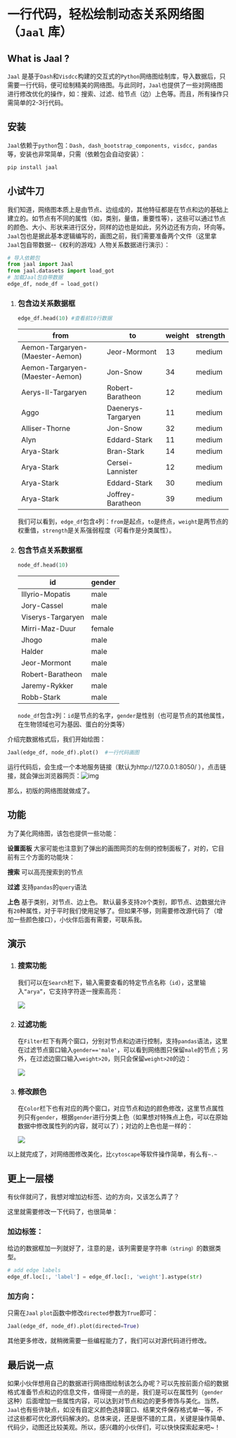 # 一行代码，轻松绘制动态关系网络图（`Jaal` 库）

## What is Jaal ?

`Jaal` 是基于`Dash`和`Visdcc`构建的交互式的`Python`网络图绘制库，导入数据后，只需要一行代码，便可绘制精美的网络图。与此同时，`Jaal`也提供了一些对网络图进行修改优化的操作，如：搜索、过滤、给节点（边）上色等。而且，所有操作只需简单的2-3行代码。

## 安装

`Jaal`依赖于`python`包：`Dash, dash_bootstrap_components, visdcc, pandas`等，安装也非常简单，只需（依赖包会自动安装）：

```python
pip install jaal
```

## 小试牛刀

我们知道，网络图本质上是由节点、边组成的，其他特征都是在节点和边的基础上建立的。如节点有不同的属性（如，类别，量值，重要性等），这些可以通过节点的颜色、大小、形状来进行区分，同样的边也是如此，另外边还有方向，环向等。`Jaal`包也是据此基本逻辑编写的，画图之前，我们需要准备两个文件（这里拿`Jaal`包自带数据--《权利的游戏》人物关系数据进行演示）：

```python
# 导入依赖包
from jaal import Jaal
from jaal.datasets import load_got
# 加载Jaal包自带数据
edge_df, node_df = load_got()
```

1. ### 包含边关系数据框

   ```python
   edge_df.head(10) #查看前10行数据
   ```

   | from                            | to                 | weight | strength |
   | ------------------------------- | ------------------ | ------ | -------- |
   | Aemon-Targaryen-(Maester-Aemon) | Jeor-Mormont       | 13     | medium   |
   | Aemon-Targaryen-(Maester-Aemon) | Jon-Snow           | 34     | medium   |
   | Aerys-II-Targaryen              | Robert-Baratheon   | 12     | medium   |
   | Aggo                            | Daenerys-Targaryen | 11     | medium   |
   | Alliser-Thorne                  | Jon-Snow           | 32     | medium   |
   | Alyn                            | Eddard-Stark       | 11     | medium   |
   | Arya-Stark                      | Bran-Stark         | 14     | medium   |
   | Arya-Stark                      | Cersei-Lannister   | 12     | medium   |
   | Arya-Stark                      | Eddard-Stark       | 30     | medium   |
   | Arya-Stark                      | Joffrey-Baratheon  | 39     | medium   |

   我们可以看到，`edge_df`包含`4`列：`from`是起点，`to`是终点，`weight`是两节点的权重值，`strength`是关系强弱程度（可看作是分类属性）。

2. ### 包含节点关系数据框

   ```python
   node_df.head(10) 
   ```

   | id                | gender |
   | ----------------- | ------ |
   | Illyrio-Mopatis   | male   |
   | Jory-Cassel       | male   |
   | Viserys-Targaryen | male   |
   | Mirri-Maz-Duur    | female |
   | Jhogo             | male   |
   | Halder            | male   |
   | Jeor-Mormont      | male   |
   | Robert-Baratheon  | male   |
   | Jaremy-Rykker     | male   |
   | Robb-Stark        | male   |

   `node_df`包含`2`列：`id`是节点的名字，`gender`是性别（也可是节点的其他属性，在生物领域也可为基因、蛋白的分类等）

介绍完数据格式后，我们开始绘图：

```python
Jaal(edge_df, node_df).plot()  #一行代码画图
```

运行代码后，会生成一个本地服务链接（默认为http://127.0.0.1:8050/ ），点击链接，就会弹出浏览器网页：![img](https://github.com/imohitmayank/jaal/raw/main/jaal/assest/dashboard.png)

那么，初版的网络图就做成了。

## 功能

为了美化网络图，该包也提供一些功能：

**设置面板**	大家可能也注意到了弹出的画图网页的左侧的控制面板了，对的，它目前有三个方面的功能块：

**搜索**	可以高亮搜索到的节点

**过滤**	支持`pandas`的`query`语法

**上色**	基于类别，对节点、边上色。 默认最多支持`20`个类别，即节点、边数据允许有`20`种属性，对于平时我们使用足够了。但如果不够，则需要修改源代码了（增加一些颜色接口），小伙伴后面有需要，可联系我。

## 演示

1. ### 搜索功能

   我们可以在`Search`栏下，输入需要查看的特定节点名称（`id`），这里输入`“arya”`，它支持字符逐一搜索高亮：

   <img src="https://github.com/imohitmayank/jaal/raw/main/jaal/assest/jaal_search.gif" style="zoom: 100%" />

   

2. ### 过滤功能

   在`Filter`栏下有两个窗口，分别对节点和边进行控制，支持`pandas`语法，这里在过滤节点窗口输入`gender=='male'`，可以看到网络图只保留`male`的节点；另外，在过滤边窗口输入`weight>20`，则只会保留`weight>20`的边：

   <img src="https://github.com/imohitmayank/jaal/raw/main/jaal/assest/jaal_filter.gif" style="zoom: 100%" />

3. ### 修改颜色

   在`Color`栏下也有对应的两个窗口，对应节点和边的颜色修改，这里节点属性列只有`gender`，根据`gender`进行分类上色（如果想对特殊点上色，可以在原始数据中修改属性列的内容，就可以了）；对边的上色也是一样的：

   <img src="https://github.com/imohitmayank/jaal/raw/main/jaal/assest/jaal_color.gif" style="zoom: 100%" />

以上就完成了，对网络图修改美化，比`cytoscape`等软件操作简单，有么有`~.~`

## 更上一层楼

有伙伴就问了，我想对增加边标签、边的方向，又该怎么弄了？

这里就需要修改一下代码了，也很简单：

### **加边标签**：

给边的数据框加一列就好了，注意的是，该列需要是字符串`（string）`的数据类型。

```python
# add edge labels
edge_df.loc[:, 'label'] = edge_df.loc[:, 'weight'].astype(str)
```

### 加方向：

只需在`Jaal`  `plot`函数中修改`directed`参数为`True`即可：

```python
Jaal(edge_df, node_df).plot(directed=True)
```

其他更多修改，就稍微需要一些编程能力了，我们可以对源代码进行修改。

## 最后说一点

如果小伙伴想用自己的数据进行网络图绘制该怎么办呢？可以先按前面介绍的数据格式准备节点和边的信息文件，值得提一点的是，我们是可以在属性列（`gender`这种）后面增加一些属性内容，可以达到对节点和边的更多修饰与美化。当然，`Jaal`也有些许缺点，如没有自定义颜色选择窗口、结果文件保存格式单一等，不过这些都可优化源代码解决的。总体来说，还是很不错的工具，关键是操作简单、代码少，动图还比较美观。所以，感兴趣的小伙伴们，可以快快探索起来吧~！





